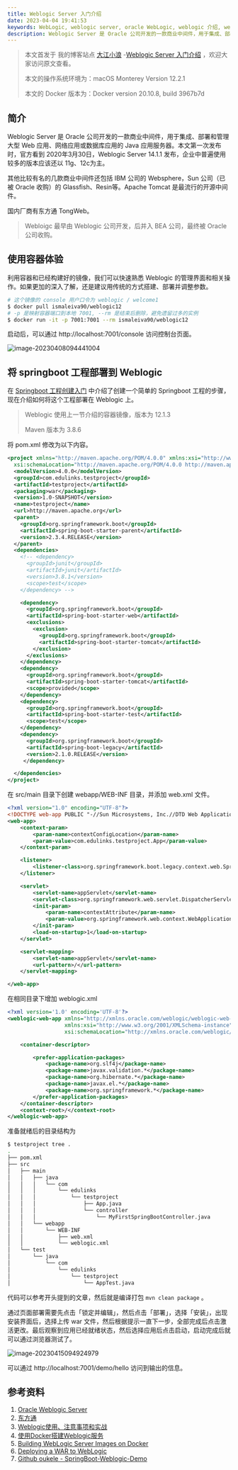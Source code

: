 ```yaml
---
title: Weblogic Server 入门介绍
date: 2023-04-04 19:41:53
keywords: WebLogic, weblogic server, oracle WebLogic, weblogic 介绍, weblogic 功能
description: Weblogic Server 是 Oracle 公司开发的一款商业中间件，用于集成、部署和管理大型 Web 应用、网络应用或数据库应用的 Java 应用服务器。本文第一次发布时，官方看到 2020年3月30日，Weblogic Server 14.1.1 发布，企业中普遍使用较多的版本应该还以 11g、12c为主。
---
```


> 本文首发于 我的博客站点 [大江小浪](http://www.edulinks.cn) -[Weblogic Server 入门介绍](http://edulinks.cn/2023/04/04/20230404-weblogic-intro/) ，欢迎大家访问原文查看。
>
> 本文的操作系统环境为：macOS Monterey Version 12.2.1 
>
> 本文的 Docker 版本为：Docker version 20.10.8, build 3967b7d

## 简介

Weblogic Server 是 Oracle 公司开发的一款商业中间件，用于集成、部署和管理大型 Web 应用、网络应用或数据库应用的 Java 应用服务器。本文第一次发布时，官方看到 2020年3月30日，Weblogic Server 14.1.1 发布，企业中普遍使用较多的版本应该还以 11g、12c为主。

其他比较有名的几款商业中间件还包括 IBM 公司的 Websphere，Sun 公司（已被 Oracle 收购）的 Glassfish、Resin等。Apache Tomcat 是最流行的开源中间件。

国内厂商有东方通 TongWeb。

> Webloigc 最早由 Weblogic 公司开发，后并入 BEA 公司，最终被 Oracle 公司收购。

## 使用容器体验

利用容器和已经构建好的镜像，我们可以快速熟悉 Weblogic 的管理界面和相关操作。如果更加的深入了解，还是建议用传统的方式搭建、部署并调整参数。

```sh
# 这个镜像的 console 用户口令为 weblogic / welcome1
$ docker pull ismaleiva90/weblogic12
# -p 是映射容器端口到本地 7001, --rm 是结束后删除，避免遗留过多的实例
$ docker run -it -p 7001:7001 --rm ismaleiva90/weblogic12
```

启动后，可以通过 http://localhost:7001/console 访问控制台页面。

![image-20230408094441004](20230404-weblogic-intro/image-20230408094441004.png)

## 将 springboot 工程部署到 Weblogic

在 [Springboot 工程创建入门](http://edulinks.cn/2023/03/19/20230319-spring-boot-starter/) 中介绍了创建一个简单的 Springboot 工程的步骤，现在介绍如何将这个工程部署在 Weblogic 上。

> Weblogic 使用上一节介绍的容器镜像，版本为 12.1.3
>
> Maven 版本为 3.8.6

将 pom.xml 修改为以下内容。

```xml
<project xmlns="http://maven.apache.org/POM/4.0.0" xmlns:xsi="http://www.w3.org/2001/XMLSchema-instance"
  xsi:schemaLocation="http://maven.apache.org/POM/4.0.0 http://maven.apache.org/maven-v4_0_0.xsd">
  <modelVersion>4.0.0</modelVersion>
  <groupId>com.edulinks.testproject</groupId>
  <artifactId>testproject</artifactId>
  <packaging>war</packaging>
  <version>1.0-SNAPSHOT</version>
  <name>testproject</name>
  <url>http://maven.apache.org</url>
  <parent>
    <groupId>org.springframework.boot</groupId>
    <artifactId>spring-boot-starter-parent</artifactId>
    <version>2.3.4.RELEASE</version>
  </parent>
  <dependencies>
    <!-- <dependency>
      <groupId>junit</groupId>
      <artifactId>junit</artifactId>
      <version>3.8.1</version>
      <scope>test</scope>
    </dependency> -->

    <dependency>
      <groupId>org.springframework.boot</groupId>
      <artifactId>spring-boot-starter-web</artifactId>
      <exclusions>
        <exclusion>
          <groupId>org.springframework.boot</groupId>
          <artifactId>spring-boot-starter-tomcat</artifactId>
        </exclusion>
      </exclusions>
    </dependency>
    <dependency>
      <groupId>org.springframework.boot</groupId>
      <artifactId>spring-boot-starter-tomcat</artifactId>
      <scope>provided</scope>
    </dependency>
    <dependency>
      <groupId>org.springframework.boot</groupId>
      <artifactId>spring-boot-starter-test</artifactId>
      <scope>test</scope>
    </dependency>
    <dependency> 
      <groupId>org.springframework.boot</groupId> 
      <artifactId>spring-boot-legacy</artifactId> 
      <version>2.1.0.RELEASE</version>
     </dependency>

  </dependencies>
</project>
```

在 src/main 目录下创建 webapp/WEB-INF 目录，并添加 web.xml 文件。

```xml
<?xml version="1.0" encoding="UTF-8"?>
<!DOCTYPE web-app PUBLIC "-//Sun Microsystems, Inc.//DTD Web Application 2.3//EN" "http://java.sun.com/dtd/web-app_2_3.dtd">
<web-app>
    <context-param>
        <param-name>contextConfigLocation</param-name>
        <param-value>com.edulinks.testproject.App</param-value>
    </context-param>

    <listener>
        <listener-class>org.springframework.boot.legacy.context.web.SpringBootContextLoaderListener</listener-class>
    </listener>

    <servlet>
        <servlet-name>appServlet</servlet-name>
        <servlet-class>org.springframework.web.servlet.DispatcherServlet</servlet-class>
        <init-param>
            <param-name>contextAttribute</param-name>
            <param-value>org.springframework.web.context.WebApplicationContext.ROOT</param-value>
        </init-param>
        <load-on-startup>1</load-on-startup>
    </servlet>

    <servlet-mapping>
        <servlet-name>appServlet</servlet-name>
        <url-pattern>/</url-pattern>
    </servlet-mapping>

</web-app>
```

在相同目录下增加 weblogic.xml

```xml
<?xml version='1.0' encoding='UTF-8'?>
<weblogic-web-app xmlns="http://xmlns.oracle.com/weblogic/weblogic-web-app"
                  xmlns:xsi="http://www.w3.org/2001/XMLSchema-instance"
                  xsi:schemaLocation="http://xmlns.oracle.com/weblogic/weblogic-web-app http://xmlns.oracle.com/weblogic/weblogic-web-app/1.3/weblogic-web-app.xsd">

    <container-descriptor>

        <prefer-application-packages>
            <package-name>org.slf4j</package-name>
            <package-name>javax.validation.*</package-name>
            <package-name>org.hibernate.*</package-name>
            <package-name>javax.el.*</package-name>
            <package-name>org.springframework.*</package-name>
        </prefer-application-packages>
    </container-descriptor>
    <context-root>/</context-root>
</weblogic-web-app>
```

准备就绪后的目录结构为

```sh
$ testproject tree .                                                                                                               
.
├── pom.xml
├── src
│   ├── main
│   │   ├── java
│   │   │   └── com
│   │   │       └── edulinks
│   │   │           └── testproject
│   │   │               ├── App.java
│   │   │               └── controller
│   │   │                   └── MyFirstSpringBootController.java
│   │   └── webapp
│   │       └── WEB-INF
│   │           ├── web.xml
│   │           └── weblogic.xml
│   └── test
│       └── java
│           └── com
│               └── edulinks
│                   └── testproject
│                       └── AppTest.java
```

代码可以参考开头提到的文章，然后就是编译打包 `mvn clean package` 。

通过页面部署需要先点击「锁定并编辑」，然后点击「部署」，选择「安装」，出现安装界面后，选择上传 war 文件，然后根据提示一直下一步，全部完成后点击激活更改。最后观察到应用已经就绪状态，然后选择应用后点击启动，启动完成后就可以通过浏览器测试了。

![image-20230415094924979](20230404-weblogic-intro/image-20230415094924979.png)

可以通过 http://localhost:7001/demo/hello 访问到输出的信息。

## 参考资料

1. [Oracle Weblogic Server](https://www.oracle.com/cn/java/weblogic/)
2. [东方通](https://tongtech.com/dft/pctype/25.html)
3. [Weblogic使用、注意事项和实战](https://zhuanlan.zhihu.com/p/411959879)
4. [使用Docker搭建Weblogic服务](https://blog.csdn.net/m0_67391907/article/details/126553673)
5. [Building WebLogic Server Images on Docker](https://docs.oracle.com/middleware/12211/wls/DOCKR/configuration.htm)
6. [Deploying a WAR to WebLogic](https://docs.spring.io/spring-boot/docs/2.1.x/reference/html/howto-traditional-deployment.html#howto-weblogic)
7. [Github oukele - SpringBoot-Weblogic-Demo](https://github.com/oukele/SpringBoot-WebLogic-Demo)
